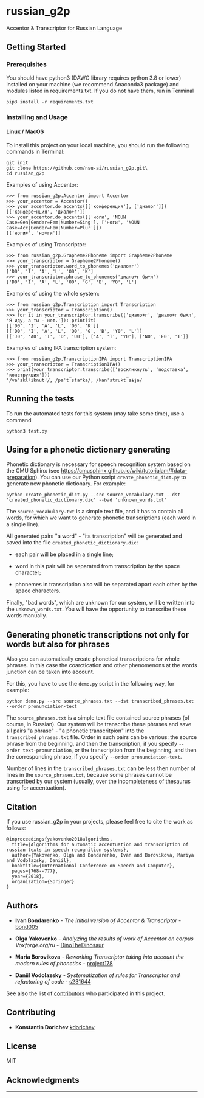 # russian_g2p
Accentor & Transcriptor for Russian Language

## Getting Started

### Prerequisites

You should have python3 (DAWG library requires python 3.8 or lower) installed on your machine (we recommend Anaconda3 package) and modules listed in requirements.txt. If you do not have them, run in Terminal

```
pip3 install -r requirements.txt
```

### Installing and Usage

#### Linux / MacOS
To install this project on your local machine, you should run the following commands in Terminal:

```
git init
git clone https://github.com/nsu-ai/russian_g2p.git\
cd russian_g2p
```

Examples of using Accentor:

```
>>> from russian_g2p.Accentor import Accentor
>>> your_accentor = Accentor()
>>> your_accentor.do_accents([['конференция'], ['диалог']])
[['конфере+нция', 'диало+г']]
>>> your_accentor.do_accents([['ноги', 'NOUN Case=Gen|Gender=Fem|Number=Sing'], ['ноги', 'NOUN Case=Acc|Gender=Fem|Number=Plur']])
[['ноги+', 'но+ги']]

```

Examples of using Transcriptor:

```
>>> from russian_g2p.Grapheme2Phoneme import Grapheme2Phoneme
>>> your_transcriptor = Grapheme2Phoneme()
>>> your_transcriptor.word_to_phonemes('диало+г')
['D0', 'I', 'A', 'L', 'O0', 'K']
>>> your_transcriptor.phrase_to_phonemes('диало+г бы+л')
['D0', 'I', 'A', 'L', 'O0', 'G', 'B', 'Y0', 'L']
```

Examples of using the whole system:

```
>>> from russian_g2p.Transcription import Transcription
>>> your_transcriptor = Transcription()
>>> for it in your_transcriptor.transcribe(['диало+г', 'диало+г бы+л', 'Я иду, а ты - нет.']): print(it)
[['D0', 'I', 'A', 'L', 'O0', 'K']]
[['D0', 'I', 'A', 'L', 'O0', 'G', 'B', 'Y0', 'L']]
[['J0', 'A0', 'I', 'D', 'U0'], ['A', 'T', 'Y0'], ['N0', 'E0', 'T']]
```

Examples of using IPA transcription system:

```
>>> from russian_g2p.TranscriptionIPA import TranscriptionIPA
>>> your_transcriptor = TranscriptionIPA()
>>> print(your_transcriptor.transcribe(['воскликнуть', 'подставка', 'конструкция']))
'/vaˈsklʲiknutʲ/, /paˈt͡stafka/, /kanˈstrukt͡sɨja/
```

## Running the tests

To run the automated tests for this system (may take some time), use a command

```
python3 test.py
```

## Using for a phonetic dictionary generating

Phonetic dictionary is necessary for speech recognition system based on the CMU Sphinx (see https://cmusphinx.github.io/wiki/tutorialam/#data-preparation). You can use our Python script `create_phonetic_dict.py` to generate new phonetic dictionary. For example:

```
python create_phonetic_dict.py --src source_vocabulary.txt --dst 'created_phonetic_dictionary.dic' --bad 'unknown_words.txt'
```

The `source_vocabulary.txt` is a simple text file, and it has to contain all words, for which we want to generate phonetic transcriptions (each word in a single line).

All generated pairs "a word" - "its transcription" will be generated and saved into the file `created_phonetic_dictionary.dic`:

- each pair will be placed in a single line;

- word in this pair will be separated from transcription by the space character;

- phonemes in transcription also will be separated apart each other by the space characters.

Finally, "bad words", which are unknown for our system, will be written into the `unknown_words.txt`. You will have the opportunity to transcribe these words manually.


## Generating phonetic transcriptions not only for words but also for phrases

Also you can automatically create phonetical transcriptions for whole phrases. In this case the coarctication and other phenomenons at the words junction can be taken into account.

For this, you have to use the `demo.py` script in the following way, for example:

```
python demo.py --src source_phrases.txt --dst transcribed_phrases.txt --order pronunciation-text
```

The `source_phrases.txt` is a simple text file contained source phrases (of course, in Russian). Our system will be transcribe these phrases and save all pairs "a phrase" - "a phonetic transcritpion" into the `transcribed_phrases.txt` file. Order in such pairs can be various: the source phrase from the beginning, and then the transcription, if you specify `--order text-pronunciation`, or the transcription from the beginning, and then the corresponding phrase, if you specify `--order pronunciation-text`.

Number of lines in the `transcribed_phrases.txt` can be less then number of lines in the `source_phrases.txt`, because some phrases cannot be transcribed by our system (usually, over the incompleteness of thesaurus using for accentuation).

## Citation

If you use russian_g2p in your projects, please feel free to cite the work as follows:

```
@inproceedings{yakovenko2018algorithms,
  title={Algorithms for automatic accentuation and transcription of russian texts in speech recognition systems},
  author={Yakovenko, Olga and Bondarenko, Ivan and Borovikova, Mariya and Vodolazsky, Daniil},
  booktitle={International Conference on Speech and Computer},
  pages={768--777},
  year={2018},
  organization={Springer}
}
```

## Authors

* **Ivan Bondarenko** - *The initial version of Accentor & Transcriptor* - [bond005](https://github.com/bond005)

* **Olga Yakovenko** - *Analyzing the results of work of Accentor on corpus Voxforge.org/ru* - [DinoTheDinosaur](https://github.com/DinoTheDinosaur)

* **Maria Borovikova** - *Reworking Transcriptor taking into account the modern rules of phonetics* - [project178](https://github.com/project178)

* **Daniil Vodolazsky** - *Systematization of rules for Transcriptor and refactoring of code* - [s231644](https://github.com/s231644)

See also the list of [contributors](https://github.com/nsu-ai/russian_g2p/contributors) who participated in this project.

## Contributing

* **Konstantin Dorichev** [kdorichev](https://github.com/kdorichev)

## License

MIT

## Acknowledgments

---
